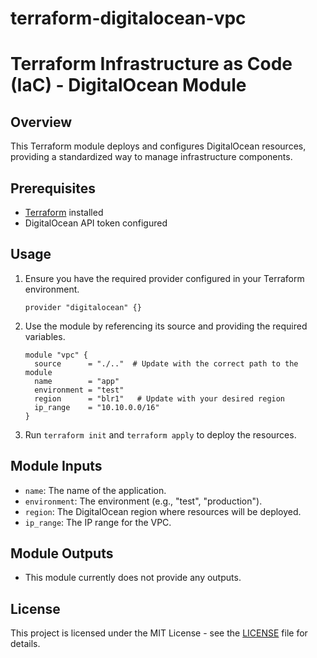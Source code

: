 # terraform-digitalocean-vpc
# Terraform Infrastructure as Code (IaC) - DigitalOcean Module

## Overview
This Terraform module deploys and configures DigitalOcean resources, providing a standardized way to manage infrastructure components.

## Prerequisites
- [Terraform](https://www.terraform.io/downloads.html) installed
- DigitalOcean API token configured

## Usage

1. Ensure you have the required provider configured in your Terraform environment.

    ```hcl
    provider "digitalocean" {}
    ```

2. Use the module by referencing its source and providing the required variables.

    ```hcl
    module "vpc" {
      source      = "./.."  # Update with the correct path to the module
      name        = "app"
      environment = "test"
      region      = "blr1"   # Update with your desired region
      ip_range    = "10.10.0.0/16"
    }
    ```

3. Run `terraform init` and `terraform apply` to deploy the resources.

## Module Inputs

- `name`: The name of the application.
- `environment`: The environment (e.g., "test", "production").
- `region`: The DigitalOcean region where resources will be deployed.
- `ip_range`: The IP range for the VPC.

## Module Outputs

- This module currently does not provide any outputs.

 

## License
This project is licensed under the MIT License - see the [LICENSE](https://github.com/opz0/terraform-digitalocean-vpc/blob/readme/LICENSE) file for details.
